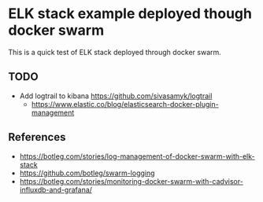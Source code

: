 # ELK stack example deployed though docker swarm

This is a quick test of ELK stack deployed through docker swarm.

## TODO

- Add logtrail to kibana <https://github.com/sivasamyk/logtrail>
  - <https://www.elastic.co/blog/elasticsearch-docker-plugin-management>

## References

- <https://botleg.com/stories/log-management-of-docker-swarm-with-elk-stack>
- <https://github.com/botleg/swarm-logging>
- <https://botleg.com/stories/monitoring-docker-swarm-with-cadvisor-influxdb-and-grafana/>
